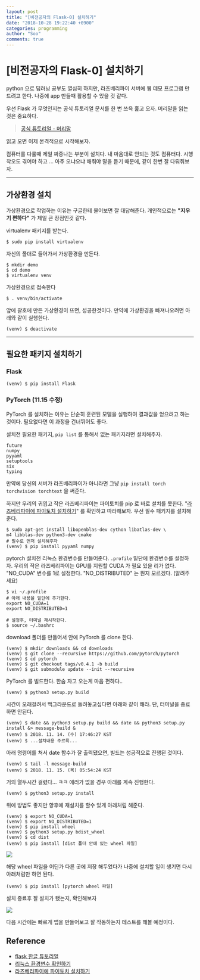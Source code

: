 ```yaml
---
layout: post
title: "[비전공자의 Flask-0] 설치하기"
date: "2018-10-28 19:22:40 +0900"
categories: programming
author: "Soo"
comments: true
---
```


# [비전공자의 Flask-0] 설치하기

python 으로 딥러닝 공부도 열심히 하지만, 라즈베리파이 서버에 웹 데모 프로그램 만드려고 한다. 나중에 app 만들때 활용할 수 있을 것 같다.

우선 Flask 가 무엇인지는 공식 튜토리얼 문서를 한 번 쓰윽 훑고 오자. 머리말을 읽는 것은 중요하다.

> [공식 튜토리얼 - 머리말](https://flask-docs-kr.readthedocs.io/ko/latest/foreword.html)

읽고 오면 이제 본격적으로 시작해보자.

컴퓨터를 다룰때 제일 짜증나는 부분이 설치다. 내 마음대로 안되는 것도 컴퓨터다. 시행착오도 겪어야 하고 ... 아주 오냐오냐 해줘야 말을 듣기 때문에, 같이 한번 잘 다뤄줘보자.

---

## 가상환경 설치

가상환경으로 작업하는 이유는 구글한테 물어보면 잘 대답해준다. 개인적으로는 **"지우기 편하다"** 가 제일 큰 장점인것 같다.

virtualenv 패키지를 받는다.

```
$ sudo pip install virtualenv
```

자신의 폴더로 들어가서 가상환경을 만든다.

```
$ mkdir demo
$ cd demo
$ virtualenv venv
```

가상환경으로 접속한다

```
$ . venv/bin/activate
```

앞에 괄호에 만든 가상환경이 뜨면, 성공한것이다. 만약에 가상환경을 빠져나오려면 아래와 같이 실행한다.

```
(venv) $ deactivate
```

---

## 필요한 패키지 설치하기

### Flask

```
(venv) $ pip install Flask
```


### PyTorch (11.15 수정)

PyTorch 를 설치하는 이유는 단순히 훈련된 모델을 실행하여 결과값을 얻으려고 하는 것이다. 필요없다면 이 과정을 건너뛰어도 좋다.

설치전 필요한 패키지, `pip list` 를 통해서 없는 패키지라면 설치해주자.

```
future
numpy
pyyaml
setuptools
six
typing
```

만약에 당신의 서버가 라즈베리파이가 아니라면 그냥 `pip install torch torchvision torchtext` 을 써준다.

하지만 우리의 귀엽고 작은 라즈베리파이는 파이토치를 pip 로 바로 설치를 못한다. "[라즈베리파이에 파이토치 설치하기](https://gist.github.com/fgolemo/b973a3fa1aaa67ac61c480ae8440e754)" 를 확인하고 따라해보자. 우선 필수 패키지를 설치해준다.

```
$ sudo apt-get install libopenblas-dev cython libatlas-dev \
m4 libblas-dev python3-dev cmake
# 필수로 먼저 설치해주자
(venv) $ pip install pyyaml numpy 
```

pytorch 설치전 리눅스 환경변수를 만들어준다. `.profile` 밑단에 환경변수를 설정하자. 우리의 작은 라즈베리파이는 GPU를 지원할 CUDA 가 필요 있을 리가 없다. "NO\_CUDA" 변수를 1로 설정한다. "NO\_DISTRIBUTED" 는 뭔지 모르겠다. (알려주세요)


```
$ vi ~/.profile
# 아래 내용을 밑단에 추가한다.
export NO_CUDA=1
export NO_DISTRIBUTED=1

# 설정후, 터미널 재시작한다.
$ source ~/.bashrc
```

download 폴더를 만들어서 안에 PyTorch 를 clone 한다.

```
(venv) $ mkdir downloads && cd downloads
(venv) $ git clone --recursive https://github.com/pytorch/pytorch
(venv) $ cd pytorch
(venv) $ git checkout tags/v0.4.1 -b build
(venv) $ git submodule update --init --recursive
```

PyTorch 를 빌드한다. 한숨 자고 오는게 마음 편하다..

```
(venv) $ python3 setup.py build
```

시간이 오래걸려서 백그라운드로 돌려놓고싶다면 아래와 같이 해라. 단, 터미널을 종료하면 안된다.

```
(venv) $ date && python3 setup.py build && date && python3 setup.py install &> message-build &
(venv) $ 2018. 11. 14. (수) 17:46:27 KST
(venv) $ ...설치내용 주르륵...
```

아래 명령어를 쳐서 date 함수가 잘 출력됐으면, 빌드는 성공적으로 진행된 것이다.

```
(venv) $ tail -l message-build
(venv) $ 2018. 11. 15. (목) 05:54:24 KST
```

거의 열두시간 걸렸다... ㅋㅋ 에러가 없을 경우 아래를 계속 진행한다.

```
(venv) $ python3 setup.py install
```

위에 방법도 좋지만 향후에 재설치를 할수 있게 아래처럼 해준다.

```
(venv) $ export NO_CUDA=1
(venv) $ export NO_DISTRIBUTED=1
(venv) $ pip install wheel
(venv) $ python3 setup.py bdist_wheel
(venv) $ cd dist
(venv) $ pip install [dist 폴더 안에 있는 wheel 파일]
```

<img src="https://dl.dropbox.com/s/0sm9i9ajhp5y5kw/1115_installtorch.png">

해당 wheel 파일을 어딘가 다른 곳에 저장 해두었다가 나중에 설치할 일이 생기면 다시 아래처럼만 하면 된다.

```
(venv) $ pip install [pytorch wheel 파일]
```

설치 종료후 잘 설치가 됐는지, 확인해보자

<img src="https://dl.dropbox.com/s/s5h0s5lc187a2ek/1115_testtorch.png">


다음 시간에는 빠르게 앱을 만들어보고 잘 작동하는지 테스트를 해볼 예정이다.

## Reference

* [flask 한글 튜토리얼](https://flask-docs-kr.readthedocs.io/ko/latest/installation.html)
* [리눅스 환경변수 확인하기](http://onecellboy.tistory.com/220)
* [라즈베리파이에 파이토치 설치하기](https://wormtooth.com/20180617-pytorch-on-raspberrypi/)
